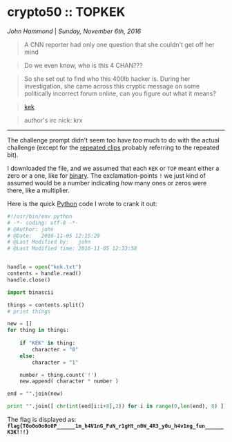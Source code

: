 __crypto50 :: TOPKEK__
===========================

_John Hammond_ | _Sunday, November 6th, 2016_

> A CNN reporter had only one question that she couldn't get off her mind

>    Do we even know, who is this 4 CHAN???

> So she set out to find who this 400lb hacker is. During her investigation, she came across this cryptic message on some politically incorrect forum online, can you figure out what it means?

> [kek](kek.txt)

> author's irc nick: krx

-----------------------------------

The challenge prompt didn't seem too have _too_ much to do with the actual challenge (except for the [repeated clips](https://www.youtube.com/watch?v=kRcdmbC0HHs) probably referring to the repeated bit).

I downloaded the file, and we assumed that each `KEK` or `TOP` meant either a zero or a one, like for [binary]. The exclamation-points `!` we just kind of assumed would be a number indicating _how_ many ones or zeros were there, like a multiplier.

Here is the quick [Python] code I wrote to crank it out:

``` python
#!/usr/bin/env python
# -*- coding: utf-8 -*-
# @Author: john
# @Date:   2016-11-05 12:15:29
# @Last Modified by:   john
# @Last Modified time: 2016-11-05 12:33:58


handle = open("kek.txt")
contents = handle.read()
handle.close()

import binascii

things = contents.split()
# print things

new = []
for thing in things:
    
    if "KEK" in thing:
        character = "0"
    else:
        character = "1"

    number = thing.count('!')
    new.append( character * number )

end = "".join(new)

print "".join([ chr(int(end[i:i+8],2)) for i in range(0,len(end), 8) ])
```

The flag is displayed as: __`flag{T0o0o0o0o0P______1m_h4V1nG_FuN_r1gHt_n0W_4R3_y0u_h4v1ng_fun______K3K!!!}`__

[CTF]: https://en.wikipedia.org/wiki/Capture_the_flag#Computer_security
[Cyberstakes]: https://cyberstakesonline.com/
[OverTheWire]: http://overthewire.org/
[ctftime.org]: http://ctftime.org
[SECCON 2015 Online CTF]: https://ctftime.org/event/274
[SECCON]: http://ctf.seccon.jp/
[32C3 CTF]: https://ctftime.org/event/278
[32C3]: https://32c3ctf.ccc.ac/
[EKOPARTY 2016 CTF]: https://ctftime.org/event/342
[robots.txt]: http://www.robotstxt.org/
[URL]: https://en.wikipedia.org/wiki/Uniform_Resource_Locator
[nikto]: http://sectools.org/tool/nikto/
[Netcraft]: https://www.netcraft.com/
[CSS]: https://en.wikipedia.org/wiki/Cascading_Style_Sheets
[Tor Browser]: https://www.torproject.org/projects/torbrowser.html.en
[Tor]: https://www.torproject.org/projects/torbrowser.html.en
[64-bit]: https://en.wikipedia.org/wiki/64-bit_computing
[Linux]: https://en.wikipedia.org/wiki/Linux
[HTML]: https://en.wikipedia.org/wiki/HTML
[Firefox]: https://www.mozilla.org/en-US/firefox/new/
[Chromium]: https://en.wikipedia.org/wiki/Chromium_(web_browser)
[Google]: https://www.google.com/
[Googled]: https://www.google.com/
[Googling]: https://www.google.com/
[Stack Overflow]: http://stackoverflow.com/
[Bootstrap]: http://getbootstrap.com/
[404]: https://en.wikipedia.org/wiki/HTTP_404
[nginx]: https://www.nginx.com/
[IRC]:https://en.wikipedia.org/wiki/Internet_Relay_Chat
[javascript]: https://en.wikipedia.org/wiki/JavaScript
[Firebug]: http://getfirebug.com/
[HTTP]: https://en.wikipedia.org/wiki/Hypertext_Transfer_Protocol
[GET]: http://www.w3schools.com/TAgs/ref_httpmethods.asp
[Content-Type]: https://www.w3.org/Protocols/rfc1341/4_Content-Type.html
[JPEG]: https://en.wikipedia.org/wiki/JPEG
[JPG]: https://en.wikipedia.org/wiki/JPEG
[CSS]: https://en.wikipedia.org/wiki/Cascading_Style_Sheets
[curl]: https://curl.haxx.se/
[RFC 5988]: https://tools.ietf.org/html/rfc5988
[PIL]: http://www.pythonware.com/products/pil/
[Python image Library]: http://www.pythonware.com/products/pil/
[Python imaging Library]: http://www.pythonware.com/products/pil/
[binary]: https://en.wikipedia.org/wiki/Binary_number
[Python]: https://www.python.org/
